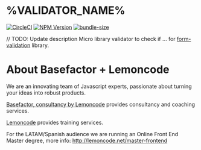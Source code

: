 # %VALIDATOR_NAME%

[![CircleCI](https://badgen.net/github/status/Lemoncode/%VALIDATOR_NAME%/master/ci?icon=circleci&label=circleci)](https://circleci.com/gh/Lemoncode/%VALIDATOR_NAME%/tree/master)
[![NPM Version](https://badgen.net/npm/v/@lemoncode/%VALIDATOR_NAME%?icon=npm&label=npm)](https://www.npmjs.com/package/@lemoncode/%VALIDATOR_NAME%)
[![bundle-size](https://badgen.net/bundlephobia/min/@lemoncode/%VALIDATOR_NAME%)](https://bundlephobia.com/result?p=@lemoncode/%VALIDATOR_NAME%)

// TODO: Update description
Micro library validator to check if ... for [form-validation](https://github.com/Lemoncode/form-validation) library.

# About Basefactor + Lemoncode

We are an innovating team of Javascript experts, passionate about turning your ideas into robust products.

[Basefactor, consultancy by Lemoncode](http://www.basefactor.com) provides consultancy and coaching services.

[Lemoncode](http://lemoncode.net/services/en/#en-home) provides training services.

For the LATAM/Spanish audience we are running an Online Front End Master degree, more info: http://lemoncode.net/master-frontend
